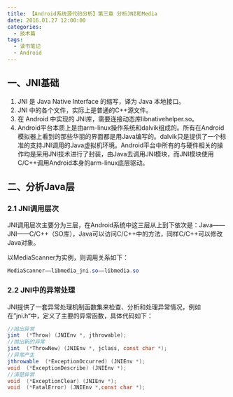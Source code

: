 ```yaml
---
title: 【Android系统源代码分析】第三章 分析JNI和Media
date: 2016.01.27 12:00:00
categories:
  - 技术篇
tags:
  - 读书笔记
  - Android
---
```


## 一、JNI基础
1. JNI 是 Java Native Interface 的缩写，译为 Java 本地接口。
2. JNI 中的各个文件，实际上是普通的C++源文件。
3. 在 Android 中实现的 JNI库，需要连接动态库libnativehelper.so。
4. Android平台本质上是由arm-linux操作系统和dalvik组成的。所有在Android模拟器上看到的那些华丽的界面都是用Java编写的。dalvik只是提供了一个标准的支持JNI调用的Java虚拟机环境。Android平台中所有的与硬件相关的操作均是采用JNI技术进行了封装，由Java去调用JNI模块，而JNI模块使用C/C++调用Android本身的arm-linux底层驱动。

## 二、分析Java层
### 2.1 JNI调用层次
<p class="paragraph">JNI调用层次主要分为三层，在Android系统中这三层从上到下依次是：Java——JNI——C/C++（SO库），Java可以访问C/C++中的方法，同样C/C++可以修改Java对象。</p>

以MediaScanner为实例，则调用关系如下：
```java
MediaScanner——libmedia_jni.so——libmedia.so
```

### 2.2 JNI中的异常处理
JNI提供了一套异常处理机制函数集来检查、分析和处理异常情况，例如在”jni.h“中，定义了主要的异常函数，具体代码如下：
```java
//抛出异常
jint  (*Throw) (JNIEnv *, jthrowable);
//抛出新的异常
jint  (*ThrowNew) (JNIEnv *, jclass, const char *);
//异常产生
jthrowable  (*ExceptionOccurred) (JNIEnv *);
void  (*ExceptionDescribe) (JNIEnv *);
//清楚异常
void  (*ExceptionClear) (JNIEnv *);
void  (*FatalError) (JNIEnv *,const char *);
```